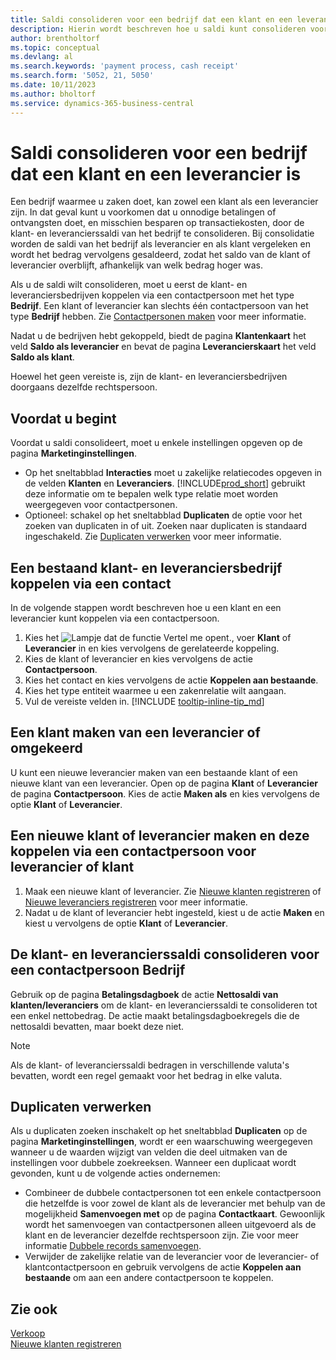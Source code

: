 ```yaml
---
title: Saldi consolideren voor een bedrijf dat een klant en een leverancier is
description: Hierin wordt beschreven hoe u saldi kunt consolideren voor een klant die tevens leverancier is.
author: brentholtorf
ms.topic: conceptual
ms.devlang: al
ms.search.keywords: 'payment process, cash receipt'
ms.search.form: '5052, 21, 5050'
ms.date: 10/11/2023
ms.author: bholtorf
ms.service: dynamics-365-business-central
---
```

# <a name="consolidate-balances-for-a-company-that-is-a-customer-and-a-vendor"></a>Saldi consolideren voor een bedrijf dat een klant en een leverancier is
Een bedrijf waarmee u zaken doet, kan zowel een klant als een leverancier zijn. In dat geval kunt u voorkomen dat u onnodige betalingen of ontvangsten doet, en misschien besparen op transactiekosten, door de klant- en leverancierssaldi van het bedrijf te consolideren. Bij consolidatie worden de saldi van het bedrijf als leverancier en als klant vergeleken en wordt het bedrag vervolgens gesaldeerd, zodat het saldo van de klant of leverancier overblijft, afhankelijk van welk bedrag hoger was. 

Als u de saldi wilt consolideren, moet u eerst de klant- en leveranciersbedrijven koppelen via een contactpersoon met het type **Bedrijf**. Een klant of leverancier kan slechts één contactpersoon van het type **Bedrijf** hebben. Zie [Contactpersonen maken](marketing-create-contact-companies.md) voor meer informatie.

Nadat u de bedrijven hebt gekoppeld, biedt de pagina **Klantenkaart** het veld **Saldo als leverancier** en bevat de pagina **Leverancierskaart** het veld **Saldo als klant**.

Hoewel het geen vereiste is, zijn de klant- en leveranciersbedrijven doorgaans dezelfde rechtspersoon. 

## <a name="before-you-start"></a>Voordat u begint
Voordat u saldi consolideert, moet u enkele instellingen opgeven op de pagina **Marketinginstellingen**. 

* Op het sneltabblad **Interacties** moet u zakelijke relatiecodes opgeven in de velden **Klanten** en **Leveranciers**. [!INCLUDE[prod_short](includes/prod_short.md)] gebruikt deze informatie om te bepalen welk type relatie moet worden weergegeven voor contactpersonen. 
* Optioneel: schakel op het sneltabblad **Duplicaten** de optie voor het zoeken van duplicaten in of uit. Zoeken naar duplicaten is standaard ingeschakeld. Zie [Duplicaten verwerken](#handling-duplicates) voor meer informatie. 

## <a name="link-an-existing-customer-and-vendor-company-through-a-contact"></a>Een bestaand klant- en leveranciersbedrijf koppelen via een contact
In de volgende stappen wordt beschreven hoe u een klant en een leverancier kunt koppelen via een contactpersoon.

1. Kies het ![Lampje dat de functie Vertel me opent.](media/ui-search/search_small.png "Vertel me wat u wilt doen"), voer **Klant** of **Leverancier** in en kies vervolgens de gerelateerde koppeling.
2. Kies de klant of leverancier en kies vervolgens de actie **Contactpersoon**.   
3. Kies het contact en kies vervolgens de actie **Koppelen aan bestaande**.
4. Kies het type entiteit waarmee u een zakenrelatie wilt aangaan.
5. Vul de vereiste velden in. [!INCLUDE [tooltip-inline-tip_md](includes/tooltip-inline-tip_md.md)]

## <a name="create-a-vendor-from-a-customer-or-vice-versa"></a>Een klant maken van een leverancier of omgekeerd
U kunt een nieuwe leverancier maken van een bestaande klant of een nieuwe klant van een leverancier. Open op de pagina **Klant** of **Leverancier** de pagina **Contactpersoon**. Kies de actie **Maken als** en kies vervolgens de optie **Klant** of **Leverancier**. 

## <a name="create-a-new-customer-or-vendor-and-link-them-through-a-vendor-or-customer-contact"></a>Een nieuwe klant of leverancier maken en deze koppelen via een contactpersoon voor leverancier of klant
1. Maak een nieuwe klant of leverancier. Zie [Nieuwe klanten registreren](sales-how-register-new-customers.md) of [Nieuwe leveranciers registreren](sales-how-register-new-customers.md) voor meer informatie.
2. Nadat u de klant of leverancier hebt ingesteld, kiest u de actie **Maken** en kiest u vervolgens de optie **Klant** of **Leverancier**. 

## <a name="to-consolidate-the-customer-and-vendor-balances-for-a-contact-company"></a>De klant- en leverancierssaldi consolideren voor een contactpersoon Bedrijf
Gebruik op de pagina **Betalingsdagboek** de actie **Nettosaldi van klanten/leveranciers** om de klant- en leverancierssaldi te consolideren tot een enkel nettobedrag. De actie maakt betalingsdagboekregels die de nettosaldi bevatten, maar boekt deze niet.

> [!NOTE]
> Als de klant- of leverancierssaldi bedragen in verschillende valuta's bevatten, wordt een regel gemaakt voor het bedrag in elke valuta.

## <a name="handling-duplicates"></a>Duplicaten verwerken
Als u duplicaten zoeken inschakelt op het sneltabblad **Duplicaten** op de pagina **Marketinginstellingen**, wordt er een waarschuwing weergegeven wanneer u de waarden wijzigt van velden die deel uitmaken van de instellingen voor dubbele zoekreeksen. Wanneer een duplicaat wordt gevonden, kunt u de volgende acties ondernemen:

* Combineer de dubbele contactpersonen tot een enkele contactpersoon die hetzelfde is voor zowel de klant als de leverancier met behulp van de mogelijkheid **Samenvoegen met** op de pagina **Contactkaart**. Gewoonlijk wordt het samenvoegen van contactpersonen alleen uitgevoerd als de klant en de leverancier dezelfde rechtspersoon zijn. Zie voor meer informatie [Dubbele records samenvoegen](sales-how-merge-duplicate-records.md). 
* Verwijder de zakelijke relatie van de leverancier voor de leverancier- of klantcontactpersoon en gebruik vervolgens de actie **Koppelen aan bestaande** om aan een andere contactpersoon te koppelen.    

## <a name="see-also"></a>Zie ook
[Verkoop](sales-manage-sales.md)  
[Nieuwe klanten registreren](sales-how-register-new-customers.md)  
